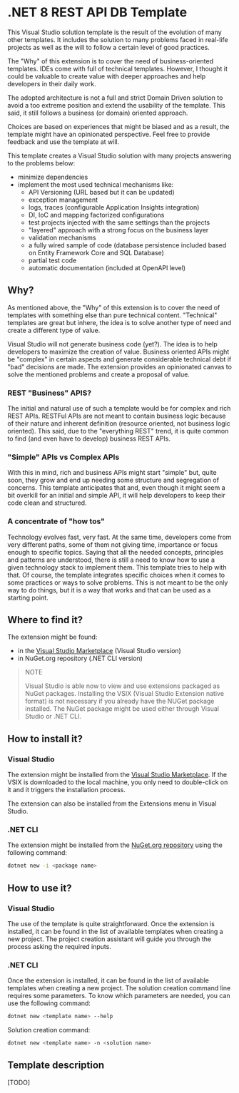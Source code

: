 # .NET 8 REST API DB Template

This Visual Studio solution template is the result of the evolution of many other templates. It includes the solution to many problems faced in real-life projects as well as the will to follow a certain level of good practices.

The "Why" of this extension is to cover the need of business-oriented templates. IDEs come with full of technical templates. However, I thought it could be valuable to create value with deeper approaches and help developers in their daily work.

The adopted architecture is not a full and strict Domain Driven solution to avoid a too extreme position and extend the usability of the template. This said, it still follows a business (or domain) oriented approach.

Choices are based on experiences that might be biased and as a result, the template might have an opinionated perspective.
Feel free to provide feedback and use the template at will.

This template creates a Visual Studio solution with many projects answering to the problems below:
 - minimize dependencies
 - implement the most used technical mechanisms like:
    - API Versioning (URL based but it can be updated)
    - exception management
    - logs, traces (configurable Application Insights integration)
    - DI, IoC and mapping factorized configurations
    - test projects injected with the same settings than the projects
    - "layered" approach with a strong focus on the business layer
    - validation mechanisms
    - a fully wired sample of code (database persistence included based on Entity Framework Core and SQL Database)
    - partial test code 
    - automatic documentation (included at OpenAPI level)


## Why?

As mentioned above, the "Why" of this extension is to cover the need of templates with something else than pure technical content. "Technical" templates are great but inhere, the idea is to solve another type of need and create a different type of value.

Visual Studio will not generate business code (yet?). The idea is to help developers to maximize the creation of value. Business oriented APIs might be "complex" in certain aspects and generate considerable technical debt if "bad" decisions are made. The extension provides an opinionated canvas to solve the mentioned problems and create a proposal of value.


### REST "Business" APIS?

The initial and natural use of such a template would be for complex and rich REST APIs. RESTFul APIs are not meant to contain business logic because of their nature and inherent definition (resource oriented, not business logic oriented).
This said, due to the "everything REST" trend, it is quite common to find (and even have to develop) business REST APIs.

### "Simple" APIs vs Complex APIs

With this in mind, rich and business APIs might start "simple" but, quite soon, they grow and end up needing some structure and segregation of concerns.
This template anticipates that and, even though it might seem a bit overkill for an initial and simple API, it will help developers to keep their code clean and structured.

### A concentrate of "how tos"

Technology evolves fast, very fast. At the same time, developers come from very different paths, some of them not giving time, importance or focus enough to specific topics. Saying that all the needed concepts, principles and patterns are understood, there is still a need to know how to use a given technology stack to implement them. This template tries to help with that.
Of course, the template integrates specific choices when it comes to some practices or ways to solve problems. This is not meant to be the only way to do things, but it is a way that works and that can be used as a starting point.

## Where to find it?

The extension might be found:
 - in the [Visual Studio Marketplace](https://marketplace.visualstudio.com/?WT.mc_id=AZ-MVP-5004280) (Visual Studio version)
 - in NuGet.org repository (.NET CLI version)

> NOTE
>
> Visual Studio is able now to view and use extensions packaged as NuGet packages. Installing the VSIX (Visual Studio Extension native format) is not necessary if you already have the NUGet package installed.
> The NuGet package might be used either through Visual Studio or .NET CLI.

## How to install it?

### Visual Studio

The extension might be installed from the [Visual Studio Marketplace](https://marketplace.visualstudio.com/?WT.mc_id=AZ-MVP-5004280).
If the VSIX is downloaded to the local machine, you only need to double-click on it and it triggers the installation process.

The extension can also be installed from the Extensions menu in Visual Studio.

### .NET CLI

The extension might be installed from the [NuGet.org repository](https://www.nuget.org/packages) using the following command:

```bash
dotnet new -i <package name>
```

## How to use it?

### Visual Studio

The use of the template is quite straightforward.
Once the extension is installed, it can be found in the list of available templates when creating a new project.
The project creation assistant will guide you through the process asking the required inputs.
 
### .NET CLI

Once the extension is installed, it can be found in the list of available templates when creating a new project.
The solution creation command line requires some parameters.
To know which parameters are needed, you can use the following command:

```bash
dotnet new <template name> --help
```

Solution creation command:

```bash
dotnet new <template name> -n <solution name>
```


## Template description
[TODO]